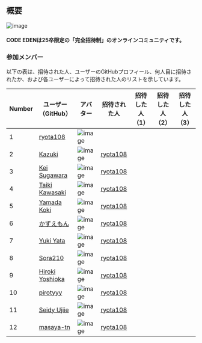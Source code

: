 ## 概要

![image](https://github.com/Coder-Eden/member-list/assets/83957178/6fa04910-2e76-438b-83ca-737cfc9d1423)


#### CODE EDENは25卒限定の「完全招待制」のオンラインコミュニティです。

### 参加メンバー

以下の表は、招待された人、ユーザーのGitHubプロフィール、何人目に招待されたか、および各ユーザーによって招待された人のリストを示しています。

| Number | ユーザー（GitHub） | アバター | 招待された人 | 招待した人（1）| 招待した人（2）| 招待した人（3）| 招待数 |
|-------|------------------|--------|------------|----------------|----------------|----------------|------|
| 1 | [ryota108](https://github.com/ryota108) | ![image](https://avatars.githubusercontent.com/u/83957178?v=4) |  |  |  |  | 0 |
| 2 | [Kazuki](https://github.com/cocoide) | ![image](https://avatars.githubusercontent.com/u/113165849?v=4) | [ryota108](https://github.com/ryota108) |  |  |  | 0 |
| 3 | [Kei Sugawara](https://github.com/keis8221) | ![image](https://avatars.githubusercontent.com/u/54695442?v=4) | [ryota108](https://github.com/ryota108) |  |  |  | 0 |
| 4 | [Taiki Kawasaki ](https://github.com/taikicoco) | ![image](https://avatars.githubusercontent.com/u/80304118?v=4) | [ryota108](https://github.com/ryota108) |  |  |  | 0 |
| 5 | [Yamada Koki](https://github.com/koki-algebra) | ![image](https://avatars.githubusercontent.com/u/54975589?v=4) | [ryota108](https://github.com/ryota108) |  |  |  | 0 |
| 6 | [かずえもん](https://github.com/kazuemon) | ![image](https://avatars.githubusercontent.com/u/12812934?v=4) | [ryota108](https://github.com/ryota108) |  |  |  | 0 |
| 7 | [Yuki Yata](https://github.com/arfes0e2b3c) | ![image](https://avatars.githubusercontent.com/u/86275398?v=4) | [ryota108](https://github.com/ryota108) |  |  |  | 0 |
| 8 | [Sora210](https://github.com/Sora-210) | ![image](https://avatars.githubusercontent.com/u/46365745?v=4) | [ryota108](https://github.com/ryota108) |  |  |  | 0 |
| 9 | [Hiroki Yoshioka](https://github.com/YoshiYoshiPro) | ![image](https://avatars.githubusercontent.com/u/106864912?v=4) | [ryota108](https://github.com/ryota108) |  |  |  | 0 |
| 10 | [pirotyyy](https://github.com/pirotyyy) | ![image](https://avatars.githubusercontent.com/u/112918420?v=4) | [ryota108](https://github.com/ryota108) |  |  |  | 0 |
| 11 | [Seidy Ujiie](https://github.com/Seidy-u) | ![image](https://avatars.githubusercontent.com/u/85110663?v=4) | [ryota108](https://github.com/ryota108) |  |  |  | 0 |
| 12 | [masaya-tn](https://github.com/masaya-tn) | ![image](https://avatars.githubusercontent.com/u/61619091?v=4) | [ryota108](https://github.com/ryota108) |  |  |  | 0 |
